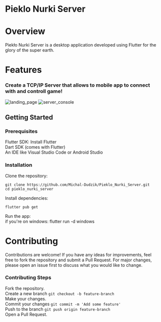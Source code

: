 # Pieklo Nurki Server

# Overview
Piekło Nurki Server is a desktop application developed using Flutter for the glory of the super earth.

# Features
### Create a TCP/IP Server that allows to mobile app to connect with and controll game! 
![landing_page](https://github.com/Michal-Dudzik/Pieklo_Nurki_Server/assets/33695200/9fd7f2d5-f820-432e-9a23-1f1c320c8767)
![server_console](https://github.com/Michal-Dudzik/Pieklo_Nurki_Server/assets/33695200/ab38d75f-617f-4f89-a306-2dcabdb7b3d5)

## Getting Started

### Prerequisites
Flutter SDK: Install Flutter 
<br />Dart SDK (comes with Flutter)
<br />An IDE like Visual Studio Code or Android Studio

### Installation
Clone the repository:
```
git clone https://github.com/Michal-Dudzik/Pieklo_Nurki_Server.git
cd pieklo_nurki_server
```

Install dependencies:
```
flutter pub get
```

Run the app:
<br />if you're on windows:
<be />flutter run -d windows


# Contributing
Contributions are welcome! If you have any ideas for improvements, feel free to fork the repository and submit a Pull Request. For major changes, please open an issue first to discuss what you would like to change.

### Contributing Steps
Fork the repository.
<br />Create a new branch ```git checkout -b feature-branch```
<br />Make your changes.
<br />Commit your changes ```git commit -m 'Add some feature'```
<br />Push to the branch ```git push origin feature-branch```
<br />Open a Pull Request.
